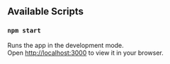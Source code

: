 ## Available Scripts

### `npm start`

Runs the app in the development mode.\
Open [http://localhost:3000](http://localhost:3000) to view it in your browser.
